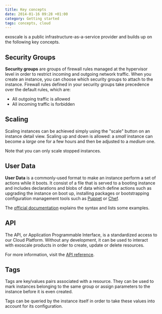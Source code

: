 ```yaml
---
title: Key concepts
date: 2014-01-16 09:28 +01:00
category: Getting started
tags: concepts, cloud
---
```

exoscale is a public infrastructure-as-a-service provider and builds up on the
following key concepts.

## Security Groups

**Security groups** are groups of firewall rules managed at the hypervisor
level in order to restrict incoming and outgoing network traffic. When you
create an instance, you can choose which security groups to attach to the
instance. Firewall rules defined in your security groups take precedence over
the default rules, which are:

* All outgoing traffic is allowed
* All incoming traffic is forbidden

## Scaling

Scaling instances can be achieved simply using the "scale" button on an
instance detail view. Scaling up and down is allowed: a *small* instance can
become a *large* one for a few hours and then be adjusted to a *medium* one.

Note that you can only scale stopped instances.

## User Data

**User Data** is a commonly-used format to make an instance perform a set
of actions while it boots. It consist of a file that is served to a booting
instance and includes declarations and blobs of data which define actions
such as upgrading the instance on boot up, installing packages or
bootstrapping configuration management tools such as
[Puppet](http://puppetlabs.com/puppet/puppet-open-source) or
[Chef](http://www.opscode.com/chef/).

The [official documentation](https://cloudinit.readthedocs.org/en/latest/)
explains the syntax and lists some examples.

## API

The API, or Application Programmable Interface, is a standardized access to
our Cloud Platform. Without any development, it can be used to interact with
exoscale products in order to create, update or delete resources.

For more information, visit the [API
reference](/compute/api/).

## Tags

Tags are key/values pairs associated with a resource. They can be used to
mark instances belonging to the same group or assign parameters to the
instance before it is even created.

Tags can be queried by the instance itself in order to take these values into
account for its configuration.
